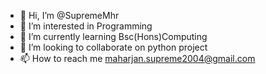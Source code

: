 - 👋 Hi, I’m @SupremeMhr
- 👀 I’m interested in Programming
- 🌱 I’m currently learning Bsc(Hons)Computing
- 💞️ I’m looking to collaborate on python project
- 📫 How to reach me maharjan.supreme2004@gmail.com


